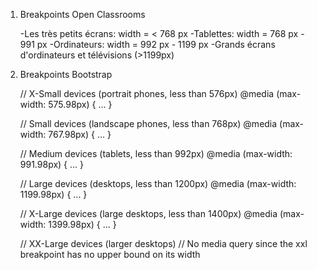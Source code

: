 1. Breakpoints Open Classrooms

   -Les très petits écrans: width = < 768 px
   -Tablettes: width = 768 px - 991 px
   -Ordinateurs: width = 992 px - 1199 px
   -Grands écrans d'ordinateurs et télévisions (>1199px)

2. Breakpoints Bootstrap

   // X-Small devices (portrait phones, less than 576px)
   @media (max-width: 575.98px) { ... }

   // Small devices (landscape phones, less than 768px)
   @media (max-width: 767.98px) { ... }

   // Medium devices (tablets, less than 992px)
   @media (max-width: 991.98px) { ... }

   // Large devices (desktops, less than 1200px)
   @media (max-width: 1199.98px) { ... }

   // X-Large devices (large desktops, less than 1400px)
   @media (max-width: 1399.98px) { ... }

   // XX-Large devices (larger desktops)
   // No media query since the xxl breakpoint has no upper bound on its width
